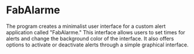 # FabAlarme
The program creates a minimalist user interface for a custom alert application called "FabAlarme." This interface allows users to set times for alerts and change the background color of the interface. It also offers options to activate or deactivate alerts through a simple graphical interface.
